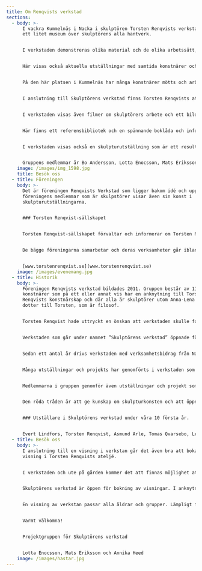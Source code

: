 ```yaml
---
title: Om Renqvists verkstad
sections:
  - body: >-
      I vackra Kummelnäs i Nacka i skulptören Torsten Renqvists verkstad, finns
      ett litet museum över skulptörens alla hantverk.


      I verkstaden demonstreras olika material och de olika arbetssätt, verktyg och processer som är knutna till en skulptörs arbete.


      Här visas också aktuella utställningar med samtida konstnärer och konstnärer från tidigare generationer.


      På den här platsen i Kummelnäs har många konstnärer mötts och arbetat genom åren. Den genuina och poetiska stämningen finns här och förmedlar en förståelse för hur tanken och känslan finner sin form i olika material och tekniker.


      I anslutning till Skulptörens verkstad finns Torsten Renqvists ateljé, möjlig att boka för en visning.


      I verkstaden visas även filmer om skulptörers arbete och ett bildspel presenteras med interiörer från olika skulptörers ateljéer och verkstäder.


      Här finns ett referensbibliotek och en spännande boklåda och information om alla de kunniga yrkesmän och företag som förvaltar och utövar den hantverksskicklighet som behövs för att en skulptur ska kunna bli till.


      I verkstaden visas också en skulpturutställning som är ett resultat av de olika material och tekniker som presenteras.


      Gruppens medlemmar är Bo Andersson, Lotta Enocsson, Mats Eriksson, Annika Heed, Dina Hviid, Anders Jansson, Bitte Jonason Åkerlund, Ingegerd Lohland, Ulf Lorensson, Anna-Lena Renqvist, Mats Åberg, Erik Åkerlund
    image: /images/img_1598.jpg
    title: Besök oss
  - title: Föreningen
    body: >-
      Det är föreningen Renqvists Verkstad som ligger bakom idé och uppförande,
      föreningens medlemmar som är skulpstörer visar även sin konst i
      skulpturutställningarna.


      ### Torsten Renqvist-sällskapet


      Torsten Renqvist-sällskapet förvaltar och informerar om Torsten Renqvists konstnärskap.


      De bägge föreningarna samarbetar och deras verksamheter går ibland samman.


      [www.torstenrenqvist.se](www.torstenrenqvist.se)
    image: /images/evenemang.jpg
  - title: Historik
    body: >-
      Föreningen Renqvists verkstad bildades 2011. Gruppen består av 11
      konstnärer som på ett eller annat vis har en anknytning till Torsten
      Renqvists konstnärskap och där alla är skulptörer utom Anna-Lena Renqvist,
      dotter till Torsten, som är filosof.


      Torsten Renqvist hade uttryckt en önskan att verkstaden skulle fortsätta vara en plats för konstnärligt skapande och på det byggde vi vidare. Gruppen startade med att gjuta egna skulpturer i brons i det bronsgjuteri som fanns på gården.


      Verkstaden som går under namnet ”Skulptörens verkstad” öppnade för allmänheten 2012. Vid verkstaden visades utställningar, genomfördes workshops för blandade åldrar och brons gjöts inför publik på ”Bronsgjutarfestivalen”.


      Sedan ett antal år drivs verkstaden med verksamhetsbidrag från Nacka kommun.


      Många utställningar och projekts har genomförts i verkstaden som nu även är ett museum för skulptörens alla hantverk. Här visas olika material och skulpturala tekniker och visas filmer om skulptörer och skulpturalt arbete.


      Medlemmarna i gruppen genomför även utställningar och projekt som har anknytning till Skulptörens verkstad ute i landet.


      Den röda tråden är att ge kunskap om skulpturkonsten och att öppna verksamheten för både barn och vuxna. Verksamheten månar om att hålla gamla kunskaper levande som kan länkas till vår samtid och skapa tillgång till den glädje konsten ger.


      ### Utställare i Skulptörens verkstad under våra 10 första år.


      Evert Lindfors, Torsten Renqvist, Asmund Arle, Tomas Qvarsebo, Lena Lervik, Kajsa Mattas, Rune Rudelius, Siri Derkert, Lars Erik Falk, Mats Åberg, Marilyn Gierow, Eva Fornåå, Bitte Jonasson Åkerlund, Jörgen Hammar, Jörgen Martinsson, Ulf Lorenzon, Linnea Jörpeland, Kicki Bergkvist, Selder Bo Andersson, Barbro Hedström, Filippa von Krusenstierna, Mats Eriksson, Annika Heed, Lotta Enocsson, Erik Åkerlund, Ingegerd Lohland, Anders Jansson, Dina Hviid, Harry Modin, Katinka Andersson, Sophi Vejrich, Lars Brunström
  - title: Besök oss
    body: >-
      I anslutning till en visning i verkstan går det även bra att boka en
      visning i Torsten Renqvists ateljé.


      I verkstaden och ute på gården kommer det att finnas möjlighet att känna på verktyg och material. Upplev hur det är att hugga i sten eller trä! Testa andra material och tekniker.


      Skulptörens verkstad är öppen för bokning av visningar. I anknytning till visningar är det möjligt att även boka kortare workshops i skulpturala tekniker. Läs mer på sidan workshops.


      En visning av verkstan passar alla åldrar och grupper. Lämpligt för t.ex. skolor, yrkesskolor, konstföreningar och andra föreningar eller privata grupper.


      Varmt välkomna!


      Projektgruppen för Skulptörens verkstad


      Lotta Enocsson, Mats Eriksson och Annika Heed
    image: /images/hastar.jpg
---
```

